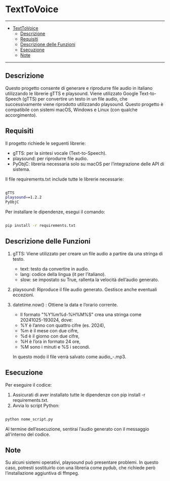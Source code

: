 # TextToVoice

---

- [TextToVoice](#texttovoice)
  - [Descrizione](#descrizione)
  - [Requisiti](#requisiti)
  - [Descrizione delle Funzioni](#descrizione-delle-funzioni)
  - [Esecuzione](#esecuzione)
  - [Note](#note)

---

## Descrizione

Questo progetto consente di generare e riprodurre file audio in italiano utilizzando le librerie gTTS e playsound. Viene utilizzato Google Text-to-Speech (gTTS) per convertire un testo in un file audio, che successivamente viene riprodotto utilizzando playsound. Questo progetto è compatibile con sistemi macOS, Windows e Linux (con qualche accorgimento).

## Requisiti

Il progetto richiede le seguenti librerie:

- gTTS: per la sintesi vocale (Text-to-Speech).
- playsound: per riprodurre file audio.
- PyObjC: libreria necessaria solo su macOS per l’integrazione delle API di sistema.

Il file requirements.txt include tutte le librerie necessarie:

```sh

gTTS
playsound==1.2.2
PyObjC
```

Per installare le dipendenze, esegui il comando:

```sh

pip install -r requirements.txt

```

## Descrizione delle Funzioni

1. gTTS: Viene utilizzato per creare un file audio a partire da una stringa di testo.

   - text: testo da convertire in audio.
   - lang: codice della lingua (it per l’italiano).
   - slow: se impostato su True, rallenta la velocità dell’audio generato.

2. playsound: Riproduce il file audio generato. Gestisce anche eventuali eccezioni.

3. datetime.now() : Ottiene la data e l’orario corrente.
    - Il formato "%Y%m%d-%H%M%S" crea una stringa come 20241025-193024, dove:
    - %Y è l’anno con quattro cifre (es. 2024),
    - %m è il mese con due cifre,
    - %d è il giorno con due cifre,
    - %H è l’ora in formato 24 ore,
    - %M sono i minuti e %S i secondi.

    In questo modo il file verrà salvato come audio_<data corrente>-<orario corrente>.mp3.

## Esecuzione

Per eseguire il codice:

1. Assicurati di aver installato tutte le dipendenze con pip install -r requirements.txt.
2. Avvia lo script Python:

```sh

python nome_script.py

```

Al termine dell’esecuzione, sentirai l’audio generato con il messaggio all'interno del codice.

## Note

Su alcuni sistemi operativi, playsound può presentare problemi.
In questo caso, potresti sostituirlo con una libreria come pydub, che richiede però l’installazione aggiuntiva di ffmpeg.
